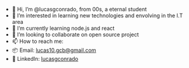 - 👋 Hi, I’m @lucasgconrado, from 00s, a eternal student
- 👀 I’m interested in learning new technologies and envolving in the I.T area
- 🌱 I’m currently learning node.js and react
- 💞️ I’m looking to collaborate on open source project
- 📫 How to reach me:
- 📦 Email: lucas10.gcb@gmail.com
- 🔀 LinkedIn: [lucasgconrado](https://www.linkedin.com/in/lucasgconrado/)

<!---
lucasgconrado/lucasgconrado is a ✨ special ✨ repository because its `README.md` (this file) appears on your GitHub profile.
You can click the Preview link to take a look at your changes.
--->
